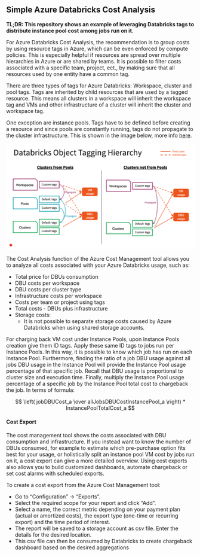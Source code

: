 ## Simple Azure Databricks Cost Analysis 


**TL;DR: This repository shows an example of leveraging Databricks tags to distribute instance pool cost among jobs run on it.**

For Azure Databricks Cost Analysis, the recommendation is to group costs by using resource tags in Azure, which can be even enforced by compute policies. This is especially helpful if resources are spread over multiple hierarchies in Azure or are shared by teams. It is possible to filter costs associated with a specific team, project, ect., by making sure that all resources used by one entity have a common tag. 

There are three types of tags for Azure Databricks: Workspace, cluster and pool tags. Tags are inherited by child resources that are used by a tagged resource. This means all clusters in a workspace will inherit the workspace tag and VMs and other infrastructure of a cluster will inherit the cluster and workspace tag.

One exception are instance pools. Tags have to be defined before creating a resource and since pools are constantly running, tags do not propagate to the cluster infrastructure. This is shown in the image below, more info [here](https://learn.microsoft.com/en-us/azure/databricks/administration-guide/account-settings/usage-detail-tags#tag-propagation).

![tag propagation](https://github.com/wsilveira-usp/azure_dbx_cost_analysis/blob/main/image/tag-propagation.png?raw=true)

The Cost Analysis function of the Azure Cost Management tool allows you to analyze all costs associated with your Azure Databricks usage, such as:
- Total price for DBUs consumption
- DBU costs per workspace
- DBU costs per cluster type
- Infrastructure costs per workspace
- Costs per team or project using tags
- Total costs - DBUs plus infrastructure
- Storage costs: 
  - It is not possible to separate storage costs caused by Azure Databricks when using shared storage accounts.

For charging back VM cost under Instance Pools, upon Instance Pools creation give them ID tags. Apply these same ID tags to jobs run per Instance Pools. In this way, it is possible to know which job has run on each Instance Pool. Furthermore, finding the ratio of a job DBU usage against all jobs DBU usage in the Instance Pool will provide the Instance Pool usage percentage of that specific job. Recall that DBU usage is proportional to cluster size and execution time. Finally, multiply the Instance Pool usage percentage of a specific job by the Instance Pool total cost to chargeback the job. In terms of formula:

$$ \left( jobDBUCost_a \over allJobsDBUCostInstancePool_a \right) * InstancePoolTotalCost_a $$

#### Cost Export

The cost management tool shows the costs associated with DBU consumption and infrastructure. If you instead want to know the number of DBUs consumed, for example to estimate which pre-purchase option fits best for your usage, or holistically split an instance pool VM cost by jobs run on it, a cost export can give a more detailed overview. Using cost exports also allows you to build customized dashboards, automate chargeback or set cost alarms with scheduled exports. 

To create a cost export from the Azure Cost Management tool: 
- Go to “Configuration” → “Exports”.
- Select the required scope for your report and click “Add”.
- Select a name, the correct metric depending on your payment plan (actual or amortized costs), the export type (one-time or recurring export) and the time period of interest.
- The report will be saved to a storage account as csv file. Enter the details for the desired location.
- This csv file can then be consumed by Databricks to create chargeback dashboard based on the desired aggregations